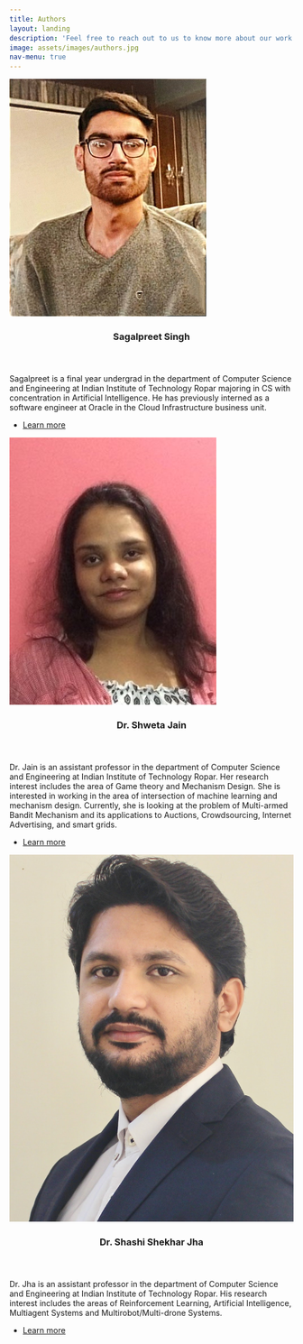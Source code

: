 ```yaml
---
title: Authors
layout: landing
description: 'Feel free to reach out to us to know more about our work or for potential collaborations'
image: assets/images/authors.jpg
nav-menu: true
---
```


<!-- Main -->
<div id="main">

<!-- One -->
<!-- <section id="one">
	<div class="inner">
		<header class="major">
			<h2>Affiliation</h2>
		</header>
		<p>All the authors are affiliated with Indian Institute of Technology Ropar at the time this work was done.</p>
	</div>
</section> -->

<!-- Two -->
<section id="two" class="spotlights">
	<section>
		<a href="generic.html" class="image">
			<img src="assets/images/sagal.jpg" alt="" data-position="center center" />
		</a>
		<div class="content">
			<div class="inner">
				<header class="major">
					<h3>Sagalpreet Singh</h3>
				</header>
				<p>Sagalpreet is a final year undergrad in the department of Computer Science and Engineering at Indian Institute of Technology Ropar majoring in CS with concentration in Artificial Intelligence. He has previously interned as a software engineer at Oracle in the Cloud Infrastructure business unit.</p>
				<ul class="actions">
					<li><a href="https://sagalpreet.github.io/" class="button">Learn more</a></li>
				</ul>
			</div>
		</div>
	</section>
	<section>
		<a href="generic.html" class="image">
			<img src="assets/images/shweta.jpg" alt="" data-position="top center" />
		</a>
		<div class="content">
			<div class="inner">
				<header class="major">
					<h3>Dr. Shweta Jain</h3>
				</header>
				<p>Dr. Jain is an assistant professor in the department of Computer Science and Engineering at Indian Institute of Technology Ropar. Her research interest includes the area of Game theory and Mechanism Design. She is interested in working in the area of intersection of machine learning and mechanism design. Currently, she is looking at the problem of Multi-armed Bandit Mechanism and its applications to Auctions, Crowdsourcing, Internet Advertising, and smart grids.</p>
				<ul class="actions">
					<li><a href="https://sites.google.com/site/shwetajainiisc/home" class="button">Learn more</a></li>
				</ul>
			</div>
		</div>
	</section>
	<section>
		<a href="generic.html" class="image">
			<img src="assets/images/shashi.jpg" alt="" data-position="25% 25%" />
		</a>
		<div class="content">
			<div class="inner">
				<header class="major">
					<h3>Dr. Shashi Shekhar Jha</h3>
				</header>
				<p>Dr. Jha is an assistant professor in the department of Computer Science and Engineering at Indian Institute of Technology Ropar. His research interest includes the areas of Reinforcement Learning, Artificial Intelligence, Multiagent Systems and Multirobot/Multi-drone Systems.</p>
				<ul class="actions">
					<li><a href="https://sites.google.com/view/shashi-iitrpr/home" class="button">Learn more</a></li>
				</ul>
			</div>
		</div>
	</section>
</section>

<!-- # Three
# <section id="three">
# 	<div class="inner">
# 		<header class="major">
# 			<h2>Massa libero</h2>
# 		</header>
# 		<p>Nullam et orci eu lorem consequat tincidunt vivamus et sagittis libero. Mauris aliquet magna magna sed nunc rhoncus pharetra. Pellentesque condimentum sem. In efficitur ligula tate urna. Maecenas laoreet massa vel lacinia pellentesque lorem ipsum dolor. Nullam et orci eu lorem consequat tincidunt. Vivamus et sagittis libero. Mauris aliquet magna magna sed nunc rhoncus amet pharetra et feugiat tempus.</p>
# 		<ul class="actions">
# 			<li><a href="generic.html" class="button next">Get Started</a></li>
# 		</ul>
# 	</div>
# </section> -->

</div>
